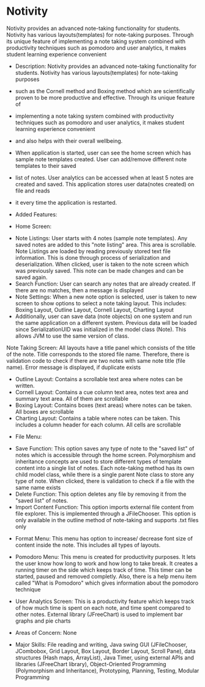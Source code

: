 # Notivity
Notivity provides an advanced note-taking functionality for students. Notivity has various layouts(templates) for note-taking purposes. Through its unique feature of  implementing a note taking system combined with productivity techniques such as pomodoro and user analytics, it makes student learning experience convenient

* Description:  Notivity provides an advanced note-taking functionality for students. Notivity has various layouts(templates) for note-taking purposes 
 * such as the Cornell method and Boxing method which are scientifically proven to be more productive and effective. Through its unique feature of 
 * implementing a note taking system combined with productivity techniques such as pomodoro and user analytics, it makes student learning experience convenient 
 * and also helps with their overall wellbeing.
 * When application is started, user can see the home screen which has sample note templates created. User can add/remove different note templates to their saved 
 * list of notes. User analytics can be accessed when at least 5 notes are created and saved. This application stores user data(notes created) on file and reads 
 * it every time the application is restarted. 
 * Added Features:

 *  Home Screen:
   - Note Listings: User starts with 4 notes (sample note templates). Any saved notes are added to this "note listing" area. This area is scrollable.
   Note Listings are loaded by reading previously stored text file information. This is done through process of serialization and deserialization.
   When clicked, user is taken to the note screen which was previously saved. This note can be made changes and can be saved again.
   - Search Function: User can search any notes that are already created. If there are no matches, then a message is displayed
   - Note Settings: When a new note option is selected, user is taken to new screen to show options to select a note taking layout. This includes:
   Boxing Layout, Outline Layout, Cornell Layout, Charting Layout
   - Additionally, user can save data (note objects) on one system and run the same application on a different system. Previous data will be loaded since SerializationUID
   was initialized in the model class (Note). This allows JVM to use the same version of class.
   
   Note Taking Screen: All layouts have a title panel which consists of the title of the note. Title corresponds to the stored file name. Therefore, 
   there is validation code to check if there are two notes with same note title (file name). Error message is displayed, if duplicate exists
   - Outline Layout: Contains a scrollable text area where notes can be written. 
   - Cornell Layout: Contains a cue column text area, notes text area and summary text area. All of them are scrollable
   - Boxing Layout: Contains boxes (text areas) where notes can be taken. All boxes are scrollable
   - Charting Layout: Contains a table where notes can be taken. This includes a column header for each column. All cells are scrollable
 
 *  File Menu: 
   - Save Function: This option saves any type of note to the "saved list" of notes which is accessible through the home screen. Polymorphism and 
   inheritance concepts are used to store different types of template content into a single list of notes. Each note-taking method has its own child
   model class, while there is a single parent Note class to store any type of note. When clicked, there is validation to check if a file with the same
   name exists
   - Delete Function:  This option deletes any file by removing it from the "saved list" of notes.
   - Import Content Function: This option imports external file content from file explorer. This is implemented through a JFileChooser. This option
   is only available in the outline method of note-taking and supports .txt files only
   
 *  Format Menu: This menu has option to increase/ decrease font size of content inside the note. This includes all types of layouts.
   
 *  Pomodoro Menu: This menu is created for productivity purposes. It lets the user know how long to work and how long to take break.
   It creates a running timer on the side which keeps track of time. This timer can be started, paused and removed completly. Also, there is 
   a help menu item called "What is Pomodoro" which gives information about the pomodoro technique
   
 *  User Analytics Screen: This is a productivity feature which keeps track of how much time is spent on each note, and time spent compared to other
   notes. External library (JFreeChart) is used to implement bar graphs and pie charts
   
   
 * Areas of Concern: None
  
 * Major Skills: File reading and writing, Java swing GUI (JFileChooser, JCombobox, Grid Layout, Box Layout, Border Layout, Scroll Pane), 
  data structures (Hash maps, ArrayList), Java Timer, using external APIs and libraries (JFreeChart library),  Object-Oriented Programming (Polymorphism and Inheritance), 
  Prototyping, Planning, Testing, Modular Programming
 
<!--  * Requirements: Add jar files by selecting all the files in the "lib" folder -->
